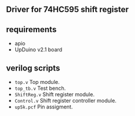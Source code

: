 ## Driver for 74HC595 shift register

## requirements

* apio
* UpDuino v2.1 board

## verilog scripts

* `top.v` Top module.
* `top_tb.v` Test bench.
* `ShiftReg.v` Shift register module.
* `Control.v` Shift register controller module.
* `up5k.pcf` Pin assigment.
